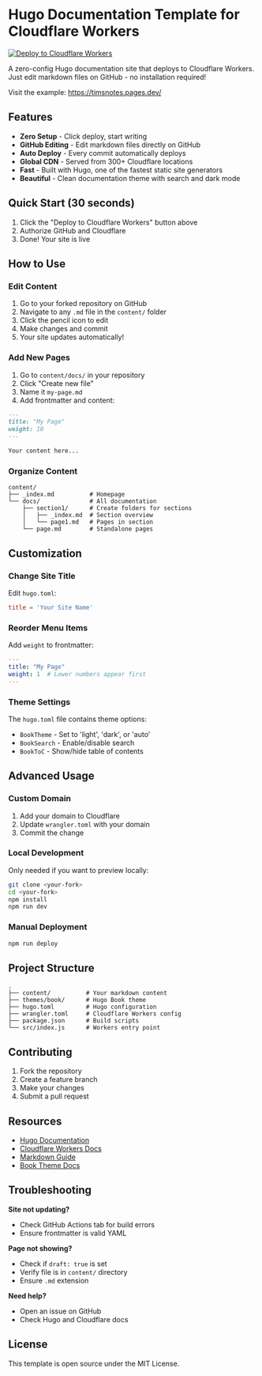 # Hugo Documentation Template for Cloudflare Workers

[![Deploy to Cloudflare Workers](https://deploy.workers.cloudflare.com/button)](https://deploy.workers.cloudflare.com/?url=https://github.com/taslabs-net/cloudflarepages-hugo)

A zero-config Hugo documentation site that deploys to Cloudflare Workers. Just edit markdown files on GitHub - no installation required!

Visit the example: https://timsnotes.pages.dev/

## Features

- **Zero Setup** - Click deploy, start writing
- **GitHub Editing** - Edit markdown files directly on GitHub
- **Auto Deploy** - Every commit automatically deploys
- **Global CDN** - Served from 300+ Cloudflare locations
- **Fast** - Built with Hugo, one of the fastest static site generators
- **Beautiful** - Clean documentation theme with search and dark mode

## Quick Start (30 seconds)

1. Click the "Deploy to Cloudflare Workers" button above
2. Authorize GitHub and Cloudflare
3. Done! Your site is live

## How to Use

### Edit Content
1. Go to your forked repository on GitHub
2. Navigate to any `.md` file in the `content/` folder
3. Click the pencil icon to edit
4. Make changes and commit
5. Your site updates automatically!

### Add New Pages
1. Go to `content/docs/` in your repository
2. Click "Create new file"
3. Name it `my-page.md`
4. Add frontmatter and content:
```markdown
---
title: "My Page"
weight: 10
---

Your content here...
```

### Organize Content
```
content/
├── _index.md          # Homepage
└── docs/              # All documentation
    ├── section1/      # Create folders for sections
    │   ├── _index.md  # Section overview
    │   └── page1.md   # Pages in section
    └── page.md        # Standalone pages
```

## Customization

### Change Site Title
Edit `hugo.toml`:
```toml
title = 'Your Site Name'
```

### Reorder Menu Items
Add `weight` to frontmatter:
```yaml
---
title: "My Page"
weight: 1  # Lower numbers appear first
---
```

### Theme Settings
The `hugo.toml` file contains theme options:
- `BookTheme` - Set to 'light', 'dark', or 'auto'
- `BookSearch` - Enable/disable search
- `BookToC` - Show/hide table of contents

## Advanced Usage

### Custom Domain
1. Add your domain to Cloudflare
2. Update `wrangler.toml` with your domain
3. Commit the change

### Local Development
Only needed if you want to preview locally:
```bash
git clone <your-fork>
cd <your-fork>
npm install
npm run dev
```

### Manual Deployment
```bash
npm run deploy
```

## Project Structure

```
.
├── content/          # Your markdown content
├── themes/book/      # Hugo Book theme
├── hugo.toml         # Hugo configuration
├── wrangler.toml     # Cloudflare Workers config
├── package.json      # Build scripts
└── src/index.js      # Workers entry point
```

## Contributing

1. Fork the repository
2. Create a feature branch
3. Make your changes
4. Submit a pull request

## Resources

- [Hugo Documentation](https://gohugo.io/documentation/)
- [Cloudflare Workers Docs](https://developers.cloudflare.com/workers/)
- [Markdown Guide](https://www.markdownguide.org/)
- [Book Theme Docs](https://github.com/alex-shpak/hugo-book)

## Troubleshooting

**Site not updating?**
- Check GitHub Actions tab for build errors
- Ensure frontmatter is valid YAML

**Page not showing?**
- Check if `draft: true` is set
- Verify file is in `content/` directory
- Ensure `.md` extension

**Need help?**
- Open an issue on GitHub
- Check Hugo and Cloudflare docs

## License

This template is open source under the MIT License.